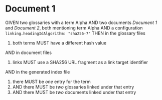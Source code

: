 # Document 1

GIVEN two glossaries with a term Alpha
AND two documents *Document 1* and *Document 2*, both mentioning term Alpha
AND a configuration `linking.headingIdAlgorithm: "sha256-7"`
THEN in the glossary files

1. both terms MUST have a different hash value

AND in document files

1. links MUST use a SHA256 URL fragment as a link target identifier

AND in the generated index file

1. there MUST be *one* entry for the term
1. AND there MUST be *two* glossaries linked under that entry
1. AND there MUST be *two* documents linked under that entry
